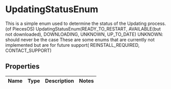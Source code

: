 # UpdatingStatusEnum

This is a simple enum used to determine the status of the Updating process.(of PiecesOS)  UpdatingStatusEnum(READY_TO_RESTART, AVAILABLE(but not downloaded), DOWNLOADING, UNKNOWN, UP_TO_DATE)  UNKNOWN: should never be the case  These are some enums that are currently not implemented but are for future support( REINSTALL_REQUIRED, CONTACT_SUPPORT)

## Properties

Name | Type | Description | Notes
------------ | ------------- | ------------- | -------------



